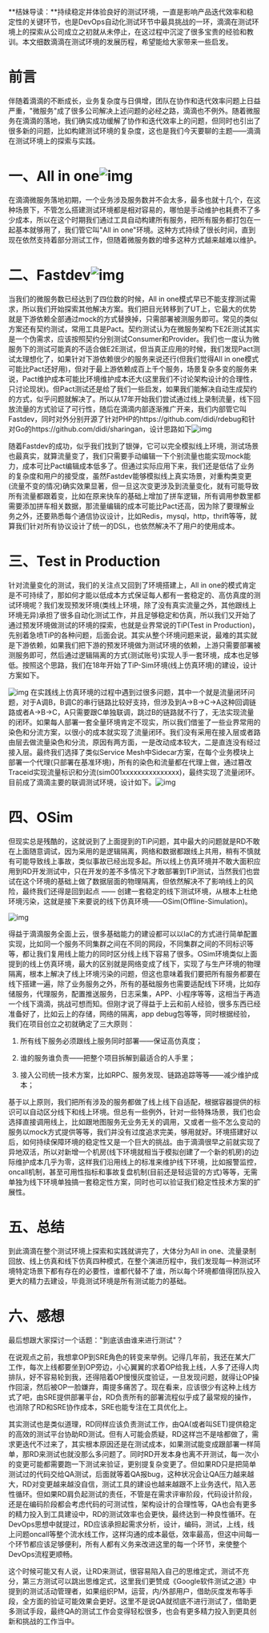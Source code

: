 **桔妹导读：**持续稳定并体验良好的测试环境，一直是影响产品迭代效率和稳定性的关键环节，也是DevOps自动化测试环节中最具挑战的一环，滴滴在测试环境上的探索从公司成立之初就从未停止，在这过程中沉淀了很多宝贵的经验和教训。本文细数滴滴在测试环境的发展历程，希望能给大家带来一些启发。

# 前言

伴随着滴滴的不断成长，业务复杂度与日俱增，团队在协作和迭代效率问题上日益严重，"微服务"成了很多公司解决上述问题的必经之路，滴滴也不例外。随着微服务在滴滴的落地，我们确实成功缓解了协作和迭代效率上的问题，但同时也引出了很多新的问题，比如构建测试环境的复杂度，这也是我们今天要聊的主题——滴滴在测试环境上的探索与实践。

# 一、All in one![img](https://cdn.nlark.com/yuque/0/2021/png/1311515/1625106120463-2f1f235e-0d9b-42ae-bab0-5accdd558d58.png)

在滴滴微服务落地初期，一个业务涉及服务数并不会太多，最多也就十几个，在这种场景下，不管怎么搭建测试环境都是相对容易的，哪怕是手动维护也耗费不了多少成本，所以在这个时期我们通过工具自动构建所有服务，把所有服务都打包在一起基本就够用了，我们管它叫"All  in one"环境。这种方式持续了很长时间，直到现在依然支持着部分测试工作，但随着微服务数的增多这种方式越来越难以维护。

 

# 二、Fastdev![img](https://cdn.nlark.com/yuque/0/2021/png/1311515/1625106120002-ef30988d-9f48-49ed-9aa1-42c7c453b7d2.png)

当我们的微服务数已经达到了四位数的时候，All  in  one模式早已不能支撑测试需求，所以我们开始探索其他解决方案。我们把目光转移到了UT上，它最大的优势就是下游依赖全部通过mock的方式替换掉，只需部署被测服务即可。常见的类似方案还有契约测试，常用工具是Pact。契约测试认为在微服务架构下E2E测试其实是一个伪需求，应该按照契约分别测试Consumer和Provider。我们也一度认为微服务下的测试可能真的不适合做E2E测试，但当真正应用的时候，我们发现Pact测试太理想化了，如果针对下游依赖很少的服务来说还行(但我们觉得All  in  one模式可能比Pact还好用)，但对于最上游依赖成百上千个服务，场景复杂多变的服务来说，Pact维护成本可能比环境维护成本还大(这里我们不讨论架构设计的合理性，只讨论现状)。但Pact测试还是给了我们一些启发，如果我们能解决自动生成契约的方式，似乎问题就解决了。所以从17年开始我们尝试通过线上录制流量，线下回放流量的方式验证了可行性，随后在滴滴内部逐渐推广开来，我们内部管它叫Fastdev，同时对外分别开源了针对PHP的https://github.com/didi/rdebug和针对Go的https://github.com/didi/sharingan，设计思路如下![img](https://cdn.nlark.com/yuque/0/2021/png/1311515/1625106119986-a0cd01de-445b-48e7-b931-2dd84f465490.png)

 

随着Fastdev的成功，似乎我们找到了银弹，它可以完全模拟线上环境，测试场景也最真实，就算流量变了，我们只需要手动编辑一下个别流量也能实现mock能力，成本可比Pact编辑成本低多了。但通过实际应用下来，我们还是低估了业务的复杂度和用户的接受度，虽然Fastdev能够模拟线上真实场景，对重构类变更(流量不变的情况)确实效果显著，但一旦这次变更涉及到流量变化，就有可能导致所有流量都跟着变，比如在原来快车的基础上增加了拼车逻辑，所有调用参数里都需要添加拼车相关数据，那流量编辑的成本可能比Pact还高，因为除了要理解业务之外，还要熟悉每个通信协议设计，比如Redis，mysql，http，thrift等等，就算我们针对所有协议设计了统一的DSL，也依然解决不了用户的使用成本。

 

# 三、Test in Production

针对流量变化的测试，我们的关注点又回到了环境搭建上，All  in  one的模式肯定是不可持续了，那如何才能以低成本方式保证每人都有一套稳定的、高仿真度的测试环境呢？我们发现预发环境(类线上环境，除了没有真实流量之外，其他跟线上环境无异)承担了很多自动化测试工作，并且足够稳定和仿真，所以我们又开始了通过预发环境做测试的环境的探索，也就是业界常说的TiP(Test  in  Production)，先别着急喷TiP的各种问题，后面会说。其实从整个环境问题来说，最难的其实就是下游依赖，如果我们把下游的预发环境做为测试环境的依赖，上游只需要部署被测服务即可，然后通过逻辑隔离的方式(测试账号)实现人手一套环境，成本也足够低。按照这个思路，我们在18年开始了TiP-Sim环境(线上仿真环境)的建设，设计方案如下。

![img](https://cdn.nlark.com/yuque/0/2021/png/1311515/1625106120404-c1163f44-cd2f-421b-8469-ffe0eca089ff.png)
在实践线上仿真环境的过程中遇到过很多问题，其中一个就是流量闭环问题，对于A调B，B调C的串行链路比较好支持，但涉及到A->B->C->A这种回调链路或者A->B->C，A只需要跟C单独联调，跳过B的链路就不行了，无法实现流量的闭环。如果每人部署一套全量环境肯定不现实，所以我们借鉴了一些业界常用的染色和分流方案，以很小的成本就实现了流量闭环。我们没有采用在接入层或者路由层去做流量染色和分流，原因有两方面，一是改动成本较大，二是直连没有经过接入层。最终我们选择了类似Service   Mesh中Sidecar方案，在每个业务模块上部署一个代理(只部署在基准环境)，所有的染色和流量都在代理上做，通过篡改Traceid实现流量标识和分流(sim001xxxxxxxxxxxxxxx)，最终实现了流量闭环。目前成了滴滴主要的联调测试环境，设计如下。![img](https://cdn.nlark.com/yuque/0/2021/png/1311515/1625106120585-04e994a8-bf0e-4c9f-8511-0f1db7433141.png)

 



# 四、OSim



但现实总是残酷的，这就说到了上面提到的TiP问题，其中最大的问题就是RD不敢在上面随意调试，因为采用的是逻辑隔离，网络和数据都跟线上共用，稍有不慎就有可能导致线上事故，类似事故已经出现多起。所以线上仿真环境并不敢大面积应用到RD开发测试中，只在开发的差不多情况下才敢部署到TiP测试，当然我们也尝试在这个环境的基础上做了数据层面的物理隔离，但依然解决不了影响线上的风险，最终我们还得是回到起点  —— 创建一套稳定的线下测试环境，从根本上杜绝环境污染，这就是接下来要说的线下仿真环境——OSim(Offline-Simulation)。



![img](https://cdn.nlark.com/yuque/0/2021/png/1311515/1625106119979-8df73df0-2c5f-40a6-b82f-5c56d2a815bb.png)

得益于滴滴服务全面上云，很多基础能力的建设都可以以IaC的方式进行简单配置实现，比如同一个服务不同集群之间在不同的网段，不同集群之间的不同标识等等，都让我们复用线上能力的同时区分线上线下容易了很多。OSim环境类似上面提到的线上仿真环境，最大的区别就是网络变成了线下，实现了与生产环境的物理隔离，根本上解决了线上环境污染的问题，但这也意味着我们要把所有服务都要在线下搭建一遍，除了业务服务之外，所有的基础服务也需要适配线下环境，比如存储服务，代理服务，配置推送服务，日志采集，APP、小程序等等，这相当于再造一个线下滴滴，挑战可想而知。但刚才说了得益于上云和前人经验，很多东西已经准备好了，比如云上的存储，网络的隔离，app  debug包等等，同时根据经验，我们在项目创立之初就确定了三大原则：

1. 所有线下服务必须跟线上服务同时部署——保证高仿真度；
2. 谁的服务谁负责——把整个项目拆解到最适合的人手里；

1. 接入公司统一技术方案，比如RPC、服务发现、链路追踪等等——减少维护成本；

基于以上原则，我们把所有涉及的服务都做了线上线下自适配，根据容器提供的标识可以自动区分线下和线上环境。但总有一些例外，针对一些特殊场景，我们也会选择直接调用线上，比如跟地图服务无业务无关的调用，又或者一些不怎么变动的服务以mock方式提供等等，我们并没有过度追求完美，够用就好。环境搭建好以后，如何持续保障环境的稳定性又是一个巨大的挑战。由于滴滴很早之前就实现了异地双活，所以对新增一个机房(线下环境就相当于模拟创建了一个新的机房)的边际维护成本几乎为零，这样我们沿用线上的标准来维护线下环境，比如报警监控，oncall机制，甚至可用性指标和事故复盘机制(目前还是轻运营的方式)等等，无需单独为线下环境单独搞一套稳定性方案，同时也可以验证我们稳定性技术方案的扩展性。

 



# 五、总结

到此滴滴在整个测试环境上探索和实践就讲完了，大体分为All  in  one、流量录制回放、线上仿真和线下仿真四种模式，在整个演进历程中，我们发现每一种测试环境特定场景下都有存在的必要性，谁都代替不了谁，所以每个环境都值得团队投入更大的精力去建设，毕竟测试环境是所有测试能力的基础。



# 六、感想

最后想跟大家探讨一个话题："到底该由谁来进行测试"？



在说观点之前，我想拿OP到SRE角色的转变来举例。记得几年前，我还在某大厂工作，每次上线都要坐到OP旁边，小心翼翼的求着OP给我上线，人多了还得人肉排队，好不容易轮到我，还得陪着OP慢慢灰度验证，一旦发现问题，就得让OP操作回滚，然后被OP一脸嫌弃，甭提多痛苦了。现在看来，应该很少有这种上线方式了吧，由SRE提供部署平台，RD负责所有的部署流程似乎成了最常规的操作，也消除了RD和SRE协作成本，SRE也能专注在工具优化上。

其实测试也是类似道理，RD同样应该负责测试工作，由QA(或者叫SET)提供稳定的高效的测试平台协助RD测试。但有人可能会质疑，RD这样岂不是啥都做了，需求更迭代不过来了，其实根本原因还是在测试成本，如果测试能变成跟部署一样简单，那RD来测试也就没那么多问题了。同时RD开发本身也离不开测试，每一次小的变更可能都需要跑一下测试来验证，更别提复杂变更了。但如果RD只是把简单测试过的代码交给QA测试，后面就等着QA报bug，这种状况会让QA压力越来越大，RD对变更越来越没自信，测试工具的建设也越来越跟不上业务迭代，陷入恶性循环。但如果RD肩负起测试的责任，不管是在需求评审阶段，代码设计阶段，还是在编码阶段都会考虑代码的可测试性，架构设计的合理性等，QA也会有更多的精力投入到工具建设中，RD的测试效率也会更快，最终达到一种良性循环。在DevOps思想中就提过，RD应该承担起需求分析，设计，编码，测试，上线，线上问题oncall等整个流水线工作，这样沟通的成本最低，效率最高，但这中间每一个环节都应该足够便利，所有人都有义务来改进这里的每一个环节，来使整个DevOps流程更顺畅。

这个时候可能又有人说，让RD来测试，很容易陷入自己的思维定式，测试不充分，第三方测试可以跳出思维定式，这里我们更赞成《Google软件测试之道》中提到的测试活动管理者，如果组织PM，运营，内/外部用户，借助灰度发布等手段，全方面的验证可能效果会更好。这里不是说QA就彻底不进行测试了，借助更多测试手段，最终QA的测试工作会变得轻松很多，也会有更多精力投入到更具创新和挑战的工作当中。